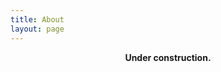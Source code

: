 ```yaml
---
title: About
layout: page
---
```


<p style="text-align: center;"><strong>Under construction.</strong></p>

<!-- <p>Hello there.</p>

<h2>Skills</h2>

<ul class="skill-list">
	<li>Not many.</li>
</ul>

<h2>Projects</h2>

<ul>
	<li><a href="https://github.com/jpmoutinho/jpmoutinho.github.io">This website</a></li>
</ul> -->
